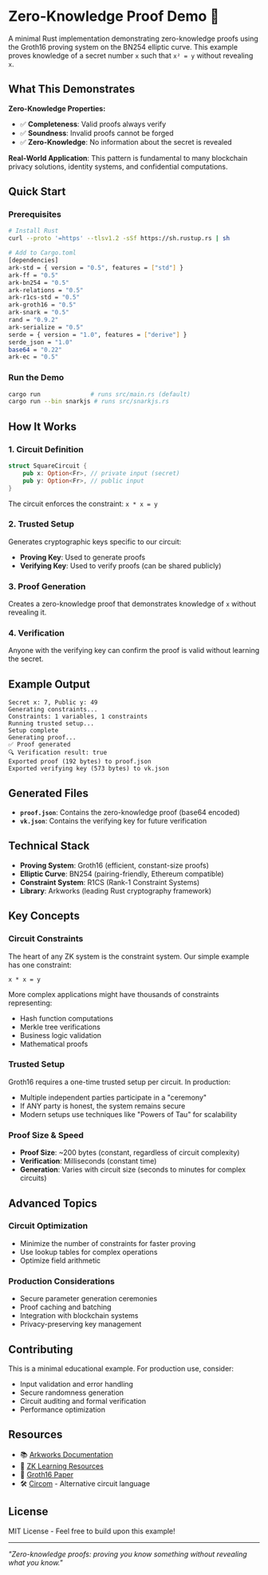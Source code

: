 # Zero-Knowledge Proof Demo 🔐

A minimal Rust implementation demonstrating zero-knowledge proofs using the Groth16 proving system on the BN254 elliptic curve. This example proves knowledge of a secret number `x` such that `x² = y` without revealing `x`.

## What This Demonstrates

**Zero-Knowledge Properties:**
- ✅ **Completeness**: Valid proofs always verify
- ✅ **Soundness**: Invalid proofs cannot be forged  
- ✅ **Zero-Knowledge**: No information about the secret is revealed

**Real-World Application**: This pattern is fundamental to many blockchain privacy solutions, identity systems, and confidential computations.

## Quick Start

### Prerequisites

```bash
# Install Rust
curl --proto '=https' --tlsv1.2 -sSf https://sh.rustup.rs | sh

# Add to Cargo.toml
[dependencies]
ark-std = { version = "0.5", features = ["std"] }
ark-ff = "0.5"
ark-bn254 = "0.5"
ark-relations = "0.5"
ark-r1cs-std = "0.5"
ark-groth16 = "0.5"
ark-snark = "0.5"
rand = "0.9.2"
ark-serialize = "0.5"
serde = { version = "1.0", features = ["derive"] }
serde_json = "1.0"
base64 = "0.22"
ark-ec = "0.5"
```

### Run the Demo

```bash
cargo run              # runs src/main.rs (default)
cargo run --bin snarkjs # runs src/snarkjs.rs
```

## How It Works

### 1. **Circuit Definition**
```rust
struct SquareCircuit {
    pub x: Option<Fr>, // private input (secret)
    pub y: Option<Fr>, // public input  
}
```

The circuit enforces the constraint: `x * x = y`

### 2. **Trusted Setup**
Generates cryptographic keys specific to our circuit:
- **Proving Key**: Used to generate proofs
- **Verifying Key**: Used to verify proofs (can be shared publicly)

### 3. **Proof Generation**
Creates a zero-knowledge proof that demonstrates knowledge of `x` without revealing it.

### 4. **Verification**
Anyone with the verifying key can confirm the proof is valid without learning the secret.

## Example Output

```
Secret x: 7, Public y: 49
Generating constraints...
Constraints: 1 variables, 1 constraints
Running trusted setup...
Setup complete
Generating proof...
✅ Proof generated
🔍 Verification result: true
Exported proof (192 bytes) to proof.json
Exported verifying key (573 bytes) to vk.json
```

## Generated Files

- **`proof.json`**: Contains the zero-knowledge proof (base64 encoded)
- **`vk.json`**: Contains the verifying key for future verification

## Technical Stack

- **Proving System**: Groth16 (efficient, constant-size proofs)
- **Elliptic Curve**: BN254 (pairing-friendly, Ethereum compatible)
- **Constraint System**: R1CS (Rank-1 Constraint Systems)
- **Library**: Arkworks (leading Rust cryptography framework)

## Key Concepts

### Circuit Constraints
The heart of any ZK system is the constraint system. Our simple example has one constraint:
```
x * x = y
```

More complex applications might have thousands of constraints representing:
- Hash function computations
- Merkle tree verifications  
- Business logic validation
- Mathematical proofs

### Trusted Setup
Groth16 requires a one-time trusted setup per circuit. In production:
- Multiple independent parties participate in a "ceremony"
- If ANY party is honest, the system remains secure
- Modern setups use techniques like "Powers of Tau" for scalability

### Proof Size & Speed
- **Proof Size**: ~200 bytes (constant, regardless of circuit complexity)
- **Verification**: Milliseconds (constant time)
- **Generation**: Varies with circuit size (seconds to minutes for complex circuits)

## Advanced Topics

### Circuit Optimization
- Minimize the number of constraints for faster proving
- Use lookup tables for complex operations
- Optimize field arithmetic

### Production Considerations
- Secure parameter generation ceremonies
- Proof caching and batching
- Integration with blockchain systems
- Privacy-preserving key management

## Contributing

This is a minimal educational example. For production use, consider:
- Input validation and error handling
- Secure randomness generation
- Circuit auditing and formal verification
- Performance optimization

## Resources

- 📚 [Arkworks Documentation](https://arkworks.rs/)
- 🔗 [ZK Learning Resources](https://zkp.science/)
- 📖 [Groth16 Paper](https://eprint.iacr.org/2016/260.pdf)
- 🛠️ [Circom](https://github.com/iden3/circom) - Alternative circuit language

## License

MIT License - Feel free to build upon this example!

---

*"Zero-knowledge proofs: proving you know something without revealing what you know."*
